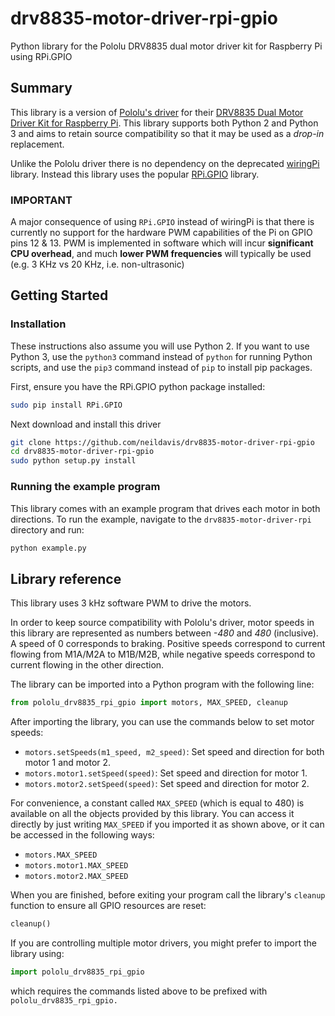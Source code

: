 # drv8835-motor-driver-rpi-gpio
Python library for the Pololu DRV8835 dual motor driver kit for Raspberry Pi using RPi.GPIO

## Summary
This library is a version of [Pololu's driver](https://github.com/pololu/drv8835-motor-driver-rpi) for their [DRV8835 Dual Motor Driver Kit for Raspberry Pi](https://www.pololu.com/product/2753). This library supports both Python 2 and Python 3 and aims to retain source compatibility so that it may be used as a *drop-in* replacement.

Unlike the Pololu driver there is no dependency on the deprecated [wiringPi](http://wiringpi.com/) library. Instead this library uses the popular [RPi.GPIO](https://pypi.org/project/RPi.GPIO/) library.

### **IMPORTANT**
A major consequence of using `RPi.GPIO` instead of wiringPi is that there is currently no support for the hardware PWM capabilities of the Pi on GPIO pins 12 & 13. PWM is implemented in software which will incur **significant CPU overhead**, and much **lower PWM frequencies** will typically be used (e.g. 3 KHz vs 20 KHz, i.e. non-ultrasonic)

## Getting Started

### Installation
These instructions also assume you will use Python 2. If you want to use Python 3, use the ```python3``` command instead of ```python``` for running Python scripts, and use the ```pip3``` command instead of ```pip``` to install pip packages.

First, ensure you have the RPi.GPIO python package installed:
```bash
sudo pip install RPi.GPIO
```

Next download and install this driver
```bash
git clone https://github.com/neildavis/drv8835-motor-driver-rpi-gpio
cd drv8835-motor-driver-rpi-gpio
sudo python setup.py install
```

### Running the example program
This library comes with an example program that drives each motor in both directions.  To run the example, navigate to the `drv8835-motor-driver-rpi` directory and run:

```bash
python example.py
```

## Library reference
This library uses 3&nbsp;kHz software PWM to drive the motors.

In order to keep source compatibility with Pololu's driver, motor speeds in this library are represented as numbers between *-480* and *480* (inclusive).  A speed of 0 corresponds to braking.  Positive speeds correspond to current flowing from M1A/M2A to M1B/M2B, while negative speeds correspond to current flowing in the other direction.

The library can be imported into a Python program with the following line:

```python
from pololu_drv8835_rpi_gpio import motors, MAX_SPEED, cleanup
```

After importing the library, you can use the commands below to set motor speeds:

- ```motors.setSpeeds(m1_speed, m2_speed)```: Set speed and direction for both motor 1 and motor 2.
- ```motors.motor1.setSpeed(speed)```: Set speed and direction for motor 1.
- ```motors.motor2.setSpeed(speed)```: Set speed and direction for motor 2.

For convenience, a constant called ```MAX_SPEED``` (which is equal to 480) is available on all the objects provided by this library.  You can access it directly by just writing ```MAX_SPEED``` if you imported it as shown above, or it can be accessed in the following ways:

- ```motors.MAX_SPEED```
- ```motors.motor1.MAX_SPEED```
- ```motors.motor2.MAX_SPEED```

When you are finished, before exiting your program call the library's `cleanup` function to ensure all GPIO resources are reset:
 ```python
 cleanup()
 ```

If you are controlling multiple motor drivers, you might prefer to import the library using:
 ```python
 import pololu_drv8835_rpi_gpio
 ```
 which requires the commands listed above to be prefixed with ```pololu_drv8835_rpi_gpio.```

 